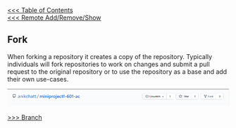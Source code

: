[<<< Table of Contents](/README.md)  
[<<< Remote Add/Remove/Show](/Sections/Remote_Add_Remove_Show.md)  

## Fork 

When forking a repository it creates a copy of the repository. Typically individuals will fork repositories to work on changes and submit a pull request to the original repository or to use the repository as a base and add their own use-cases. 

![How to Fork](/images/fork.PNG)

[>>> Branch](/Sections/Branch.md)
